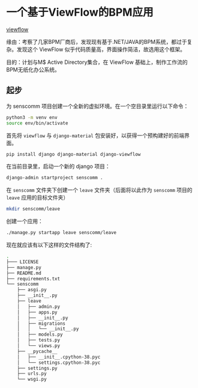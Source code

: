 # 一个基于ViewFlow的BPM应用

[viewflow](https://github.com/viewflow/viewflow)

缘由：考察了几家BPM厂商后，发现现有基于.NET/JAVA的BPM系统，都过于复杂。发现这个 ViewFlow 似乎代码质量高，界面操作简洁，故选用这个框架。

目的：计划与M$ Active Directory集合，在 ViewFlow 基础上，制作工作流的BPM无纸化办公系统。

## 起步

为 senscomm 项目创建一个全新的虚拟环境。在一个空目录里运行以下命令：

```bash
python3 -m venv env
source env/bin/activate
```

首先将 `viewflow` 与 `django-material` 包安装好，以获得一个预构建好的前端界面。

```bash
pip install django django-material django-viewflow
```

在当前目录里，启动一个新的 django 项目：

```bash
django-admin startproject senscomm .
```

在 `senscomm` 文件夹下创建一个 `leave` 文件夹（后面将以此作为 `senscomm` 项目的 `leave` 应用的目标文件夹）

```bash
mkdir senscomm/leave
```

创建一个应用：

```bash
./manage.py startapp leave senscomm/leave
```

现在就应该有以下这样的文件结构了:

```bash
.
├─── LICENSE
├── manage.py
├── README.md
├── requirements.txt
└── senscomm
    ├── asgi.py
    ├── __init__.py
    ├── leave
    │   ├── admin.py
    │   ├── apps.py
    │   ├── __init__.py
    │   ├── migrations
    │   │   └── __init__.py
    │   ├── models.py
    │   ├── tests.py
    │   └── views.py
    ├── __pycache__
    │   ├── __init__.cpython-38.pyc
    │   └── settings.cpython-38.pyc
    ├── settings.py
    ├── urls.py
    └── wsgi.py

```
